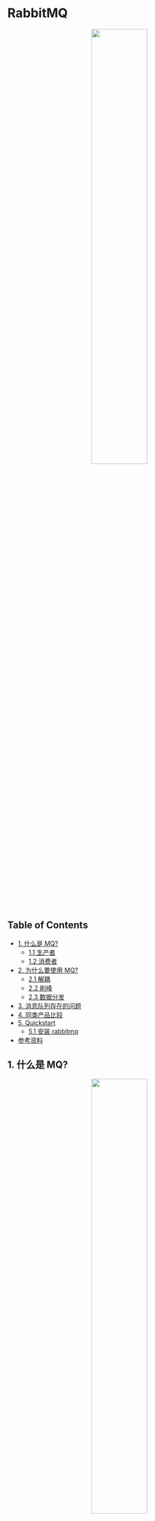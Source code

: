 # RabbitMQ

<div align="center"> <img src="rabbitMQ.png" width="50%"/> </div><br>

Table of Contents
-----------------

* [1. 什么是 MQ?](#1-什么是-mq)
   * [1.1 生产者](#11-生产者)
   * [1.2 消费者](#12-消费者)
* [2. 为什么要使用 MQ?](#2-为什么要使用-mq)
   * [2.1 解耦](#21-解耦)
   * [2.2 削峰](#22-削峰)
   * [2.3 数据分发](#23-数据分发)
* [3. 消息队列存在的问题](#3-消息队列存在的问题)
* [4. 同类产品比较](#4-同类产品比较)
* [5. Quickstart](#5-quickstart)
   * [5.1 安装 rabbitmq](#51-安装-rabbitmq)
* [参考资料](#参考资料)



## 1. 什么是 MQ?

<div align="center"> <img src="mq.png" width="50%"/> </div><br>





`MQ` 即为 `message queue`，消息队列是应用程序和应用程序之间的通信方法



### 1.1 生产者

- 生产者：把数据放到队列中的执行者



### 1.2 消费者

- 消费者：将数据从队列中取出的执行者





<div align="center"> <img src="new-mq.jpg" width="50%"/> </div><br>



## 2. 为什么要使用 MQ?

- 应用解耦
- 流量削峰
- 数据分发 



### 2.1 解耦

一个系统的耦合度越高，容错性就越低（牵一发而动全身）



解耦是消息队列所要解决最本质的问题。

解耦，一个事务，只关心核心的流程，而需要依赖其他系统但不那么重要的事情，有通知即可，无需等待结构。



举个例子，在一个订单系统中

<div align="center"> <img src="image-20200809151522494.png" width="40%"/> </div><br>

包含以下功能（流程）：

- 订单支付
- 库存
- 物流



若物流系统发生故障



加入消息队列前：

则订单系统需要等待，终端系统等待时间过长会造成用户体验感极差



加入了消息队列后：

用户支付操作正常完成，将数据放到消息队列中，并及时返回“支付成功“的讯号

而当物流系统恢复后，补充处理消息队列中的订单消息即可（异步），用户几乎感受不到



<div align="center"> <img src="image-20200809151754415.png" width="45%"/> </div><br>





### 2.2 削峰

<div align="center"> <img src="image-20200809170311265.png" width="40%"/> </div><br>

在没有引入消息队列前：

若服务器在某一时间段的访问量陡增，例如常见的秒杀，双 11 等，公司原有的服务器承受不了高强度的访问量，会造成数据库崩溃（频繁地与系统 `IO` 打交道）



这时需引入消息队列：

<div align="center"> <img src="image-20200809170207889.png" width="40%"/> </div><br>

起到削峰的作用







### 2.3 数据分发























## 3. 消息队列存在的问题

任何事物都有两面性，在系统引入消息队列也有其缺点：

- 系统复杂性
- 数据一致性
- 可用性



### 3.1 系统复杂性

在系统中引入 `mq` 主要会造成以下问题：

- 重复消费
- 消息丢失
- 消息顺序消费



### 3.2 数据一致性

数据的一致性涉及到分布式事务的知识，广泛存在于分布式系统中

引入消息队列会将这个问题的缺点放大



### 3.3 可用性

如何保证 `mq` 的高可用性？







## 4. 同类产品比较

（实习的时候，公司用的是 `kafka`）

<div align="center"> <img src="111.jpg" width="60%"/> </div><br>




## 5. Quickstart

### 5.1 安装 rabbitmq

采用 `homebrew` 安装 `rabbitmq`

<div align="center"> <img src="image-20200808164521398.png" width="60%"/> </div><br>



通过 `homebrew` 安装的软件位于 `/usr/local/Cellar` 上


<div align="center"> <img src="image-20200808164750922.png" width="60%"/> </div><br>

启动 `rabbitmq-server`


<div align="center"> <img src="image-20200808165033549.png" width="60%"/> </div><br>



输入网址：

```html
http://localhost:15672/
```

<div align="center"> <img src="image-20200808165134031.png" width="50%"/> </div><br>

默认账号密码都为 `guest`

搭建成功

<div align="center"> <img src="image-20200808165224073.png" width="100%"/> </div><br>



### 5.2 添加新用户

设置新账号


<div align="center"> <img src="image-20200808205850672.png" width="100%"/> </div><br>

添加成功！

<div align="center"> <img src="image-20200808205922733.png" width="50%"/> </div><br>









###  5.3 创建 virtual host

<div align="center"> <img src="image-20200810095221458.png" width="90%"/> </div><br>

创建新的 `virtual host`：`myVH`


<div align="center"> <img src="image-20200810095500313.png" width="90%"/> </div><br>


添加 `permission`

<div align="center"> <img src="image-20200810095625133.png" width="90%"/> </div><br>

























## 参考资料

- [rabbitmq](https://www.rabbitmq.com/)
- [RocketMQ系统精讲，经受历年双十一狂欢节考验的分布式消息中间件](https://www.bilibili.com/video/BV1L4411y7mn?p=1)
- [什么是消息队列？](https://juejin.im/post/6844903817348136968)
- [消息队列的使用场景是怎样的？](https://www.zhihu.com/question/34243607)
- [消息队列设计精要](https://tech.meituan.com/2016/07/01/mq-design.html)
- [mac 安装 RabbitMQ](https://blog.csdn.net/u010046908/article/details/54773323)

